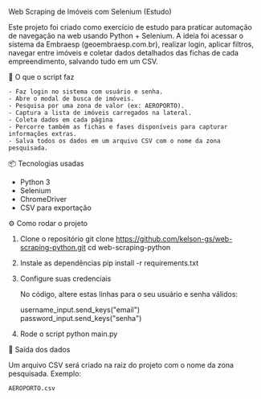 Web Scraping de Imóveis com Selenium (Estudo)

Este projeto foi criado como exercício de estudo para praticar automação de navegação na web usando Python + Selenium.
A ideia foi acessar o sistema da Embraesp (geoembraesp.com.br), realizar login, aplicar filtros, navegar entre imóveis e coletar dados detalhados das fichas de cada empreendimento, salvando tudo em um CSV.

🚀 O que o script faz

    - Faz login no sistema com usuário e senha.
    - Abre o modal de busca de imóveis.
    - Pesquisa por uma zona de valor (ex: AEROPORTO).
    - Captura a lista de imóveis carregados na lateral.
    - Coleta dados em cada página 
    - Percorre também as fichas e fases disponíveis para capturar informações extras.
    - Salva todos os dados em um arquivo CSV com o nome da zona pesquisada.

📦 Tecnologias usadas

   - Python 3
   - Selenium
   - ChromeDriver
   - CSV para exportação

⚙️ Como rodar o projeto

1. Clone o repositório
    git clone https://github.com/kelson-gs/web-scraping-python.git
    cd web-scraping-python

3. Instale as dependências
    pip install -r requirements.txt

4. Configure suas credenciais

    No código, altere estas linhas para o seu usuário e senha válidos:

    username_input.send_keys("email")
    password_input.send_keys("senha")

5. Rode o script
    python main.py

📂 Saída dos dados

Um arquivo CSV será criado na raiz do projeto com o nome da zona pesquisada.
Exemplo:

    AEROPORTO.csv
